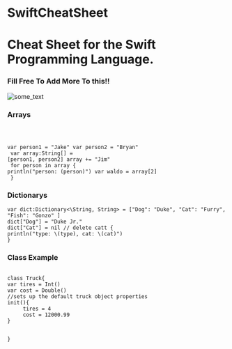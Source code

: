 SwiftCheatSheet
===============


<html>
<body>
<h1>Cheat Sheet for the Swift Programming Language.</h1>
<h3>Fill Free To Add More To this!!</h3>
<img src="http://cdni.wired.co.uk/620x413/a_c/apple-swift.jpg" alt="some_text">
<h3>Arrays</h3>
<code>

var person1 = "Jake"
var person2 = "Bryan"<br>
var array:String[] = [person1, person2] array += "Jim"<br>
for person in array {
println("person: \(person)") var waldo = array[2]<br>
}</code>
<h3>Dictionarys</h3>
<code>var dict:Dictionary<\String, String> = ["Dog": "Duke", "Cat": "Furry", "Fish": "Gonzo" ]
dict["Dog"] = "Duke Jr."
dict["Cat"] = nil // delete catt {
println("type: \(type), cat: \(cat)")
}</code>
<h3>Class Example </h3>
<code>
class Truck{
var tires = Int()
var cost = Double()
//sets up the default truck object properties
init(){
     tires = 4
     cost = 12000.99
}

}</code>
</body>
</html>
